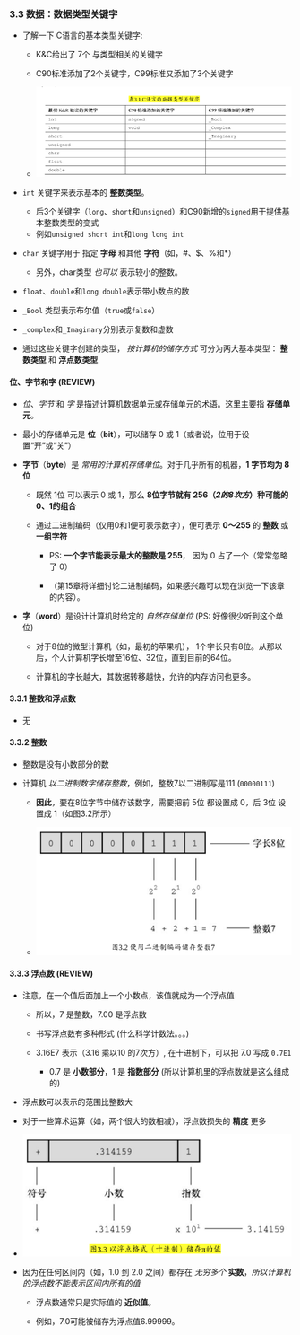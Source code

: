 ### 3.3 数据：数据类型关键字

* 了解一下 C语言的基本类型关键字:
    * K&C给出了 7个 与类型相关的关键字

    * C90标准添加了2个关键字，C99标准又添加了3个关键字

    * ![表3.1 C语言的数据类型关键字](images/Screenshot_2017-10-29_21-44-31.png)

* `int` 关键字来表示基本的 **整数类型**。
    * 后3个关键字（`long`、`short`和`unsigned`）和C90新增的`signed`用于提供基本整数类型的变式
    * 例如`unsigned short int`和`long long int`

* `char` 关键字用于 指定 **字母** 和其他 **字符**（如，#、$、%和*）
    * 另外，char类型 *也可以* 表示较小的整数。

* `float`、`double`和`long double`表示带小数点的数

* `_Bool` 类型表示布尔值（`true`或`false`）

* `_complex`和`_Imaginary`分别表示复数和虚数

* 通过这些关键字创建的类型， *按计算机的储存方式* 可分为两大基本类型： **整数类型** 和 **浮点数类型**


#### 位、字节和字 (REVIEW)
* *位*、*字节* 和 *字* 是描述计算机数据单元或存储单元的术语。这里主要指 **存储单元**。

* 最小的存储单元是 **位**（**bit**），可以储存 0 或 1（或者说，位用于设置“开”或“关”）

* **字节**（**byte**）是 *常用的计算机存储单位*。对于几乎所有的机器，**1 字节均为 8 位**
    * 既然 1位 可以表示 0 或 1，那么 **8位字节就有 256（*2的8次方*）种可能的0、1的组合**

    * 通过二进制编码（仅用0和1便可表示数字），便可表示 **0～255** 的 **整数** 或 **一组字符**
        * PS: **一个字节能表示最大的整数是 255**， 因为 0 占了一个（常常忽略了 0）

        * （第15章将详细讨论二进制编码，如果感兴趣可以现在浏览一下该章的内容）。

* **字**（**word**）是设计计算机时给定的 *自然存储单位* (PS: 好像很少听到这个单位)
    * 对于8位的微型计算机（如，最初的苹果机）， 1个字长只有8位。从那以后，个人计算机字长增至16位、32位，直到目前的64位。

    * 计算机的字长越大，其数据转移越快，允许的内存访问也更多。


#### 3.3.1 整数和浮点数
* 无


#### 3.3.2 整数
* 整数是没有小数部分的数

* 计算机 *以二进制数字储存整数*，例如，整数7以二进制写是111 (`00000111`)
    * **因此**，要在8位字节中储存该数字，需要把前 5位 都设置成 0，后 3位 设置成 1（如图3.2所示）

    * ![图3.2 使用二进制编码储存整数7](images/Screenshot_2017-10-29_21-59-30.png)


#### 3.3.3 浮点数  (REVIEW)
* 注意，在一个值后面加上一个小数点，该值就成为一个浮点值
    * 所以，7 是整数，7.00 是浮点数

    * 书写浮点数有多种形式 (什么科学计数法。。。)

    * 3.16E7 表示（3.16 乘以10 的7次方）, 在十进制下，可以把 7.0 写成 `0.7E1`
        * 0.7 是 **小数部分**，1 是 **指数部分** (所以计算机里的浮点数就是这么组成的)

* 浮点数可以表示的范围比整数大

* 对于一些算术运算（如，两个很大的数相减），浮点数损失的 **精度** 更多

* ![图3.3 以浮点格式（十进制）储存π的值](images/Screenshot_2017-10-29_22-10-08.png)

* 因为在任何区间内（如，1.0 到 2.0 之间）都存在 *无穷多个* **实数**，*所以计算机的浮点数不能表示区间内所有的值*
    * 浮点数通常只是实际值的 **近似值**。

    * 例如，7.0可能被储存为浮点值6.99999。
